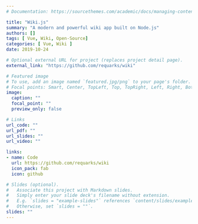 ```yaml
---
# Documentation: https://sourcethemes.com/academic/docs/managing-content/

title: "Wiki.js"
summary: "A modern and powerful wiki app built on Node.js"
authors: []
tags: [ Vue, Wiki, Open-Source]
categories: [ Vue, Wiki ]
date: 2019-10-24

# Optional external URL for project (replaces project detail page).
external_link: "https://github.com/requarks/wiki"

# Featured image
# To use, add an image named `featured.jpg/png` to your page's folder.
# Focal points: Smart, Center, TopLeft, Top, TopRight, Left, Right, BottomLeft, Bottom, BottomRight.
image:
  caption: ""
  focal_point: ""
  preview_only: false

# Links
url_code: ""
url_pdf: ""
url_slides: ""
url_video: ""

links:
- name: Code
  url: https://github.com/requarks/wiki
  icon_pack: fab
  icon: github

# Slides (optional).
#   Associate this project with Markdown slides.
#   Simply enter your slide deck's filename without extension.
#   E.g. `slides = "example-slides"` references `content/slides/example-slides.md`.
#   Otherwise, set `slides = ""`.
slides: ""
---
```

